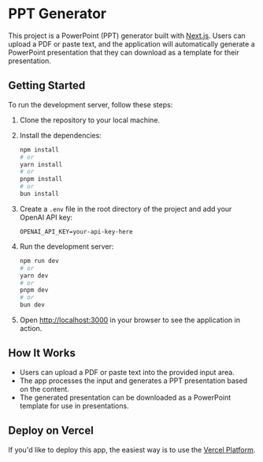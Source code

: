 # PPT Generator

This project is a PowerPoint (PPT) generator built with [Next.js](https://nextjs.org). Users can upload a PDF or paste text, and the application will automatically generate a PowerPoint presentation that they can download as a template for their presentation.

## Getting Started

To run the development server, follow these steps:

1. Clone the repository to your local machine.

2. Install the dependencies:

    ```bash
    npm install
    # or
    yarn install
    # or
    pnpm install
    # or
    bun install
    ```

3. Create a `.env` file in the root directory of the project and add your OpenAI API key:

    ```env
    OPENAI_API_KEY=your-api-key-here
    ```

4. Run the development server:

    ```bash
    npm run dev
    # or
    yarn dev
    # or
    pnpm dev
    # or
    bun dev
    ```

5. Open [http://localhost:3000](http://localhost:3000) in your browser to see the application in action.

## How It Works

- Users can upload a PDF or paste text into the provided input area.
- The app processes the input and generates a PPT presentation based on the content.
- The generated presentation can be downloaded as a PowerPoint template for use in presentations.

## Deploy on Vercel

If you'd like to deploy this app, the easiest way is to use the [Vercel Platform](https://vercel.com/new?utm_medium=default-template&filter=next.js&utm_source=create-next-app&utm_campaign=create-next-app-readme).